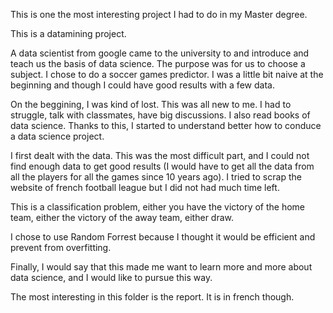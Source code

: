 This is one the most interesting project I had to do in my Master degree.

This is a datamining project.

A data scientist from google came to the university to and introduce and teach us the basis of data science.
The purpose was for us to choose a subject. I chose to do a soccer games predictor. I was a little bit naive at the beginning and though I could have good results with a few data.

On the beggining, I was kind of lost. This was all new to me. I had to struggle, talk with classmates, have big discussions. I also read books of data science.
Thanks to this, I started to understand better how to conduce a data science project.

I first dealt with the data. This was the most difficult part, and I could not find enough data to get good results (I would have to get all the data from all the players for all the games since 10 years ago). I tried to scrap the website of french football league but I did not had much time left.

This is a classification problem, either you have the victory of the home team, either the victory of the away team, either draw.

I chose to use Random Forrest because I thought it would be efficient and prevent from overfitting.

Finally, I would say that this made me want to learn more and more about data science, and I would like to pursue this way.

The most interesting in this folder is the report. It is in french though.